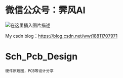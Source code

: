 # 微信公众号：霁风AI

![在这里插入图片描述](https://img-blog.csdnimg.cn/20200704103640469.jpg)

My csdn blog：https://blog.csdn.net/wwt18811707971

# Sch_Pcb_Design

	硬件原理图，PCB等设计分享
	
	









